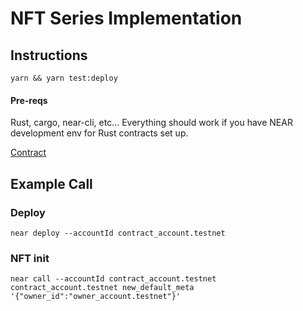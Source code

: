 # NFT Series Implementation

## Instructions

`yarn && yarn test:deploy`

#### Pre-reqs

Rust, cargo, near-cli, etc...
Everything should work if you have NEAR development env for Rust contracts set up.

[Contract](contract/src/lib.rs)

## Example Call

### Deploy
```
near deploy --accountId contract_account.testnet
```

### NFT init
```
near call --accountId contract_account.testnet contract_account.testnet new_default_meta '{"owner_id":"owner_account.testnet"}'
```